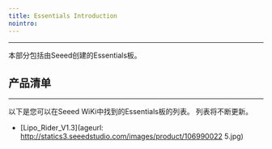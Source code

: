 ```yaml
---
title: Essentials Introduction
nointro:
---
```


---
本部分包括由Seeed创建的Essentials板。

## 产品清单
---

以下是您可以在Seeed WiKi中找到的Essentials板的列表。 列表将不断更新。


* [Lipo_Rider_V1.3](ageurl: http://statics3.seeedstudio.com/images/product/106990022 5.jpg)